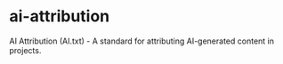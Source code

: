 # ai-attribution
AI Attribution (AI.txt) - A standard for attributing AI-generated content in projects.
